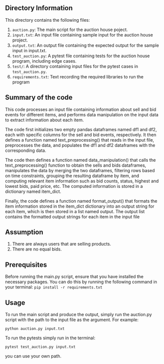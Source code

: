 
## Directory Information

This directory contains the following files:

1. `auction.py`: The main script for the auction house poject.
2. `input.txt`: An input file containing sample input for the auction house project.
3. `output.txt`: An output file containing the expected output for the sample input in input.txt.
4. `test_auction.py`: A pytest file containing tests for the auction house program, including edge cases.
5. `test/`: A directory containing input files for the pytest cases in `test_auction.py`.
6. `requirements.txt`: Text recording the required libraries to run the program

## Summary of the code

This code processes an input file containing information about sell and bid events for different items, and performs data manipulation on the input data to extract information about each item.

The code first initializes two empty pandas dataframes named df1 and df2, each with specific columns for the sell and bid events, respectively. It then defines a function named text_preprocessing() that reads in the input file, preprocesses the data, and populates the df1 and df2 dataframes with the corresponding data.

The code then defines a function named data_manipulation() that calls the text_preprocessing() function to obtain the sells and bids dataframes, manipulates the data by merging the two dataframes, filtering rows based on time constraints, grouping the resulting dataframe by item, and computing relevant item information such as bid counts, status, highest and lowest bids, paid price, etc. The computed information is stored in a dictionary named item_dict.

Finally, the code defines a function named format_output() that formats the item information stored in the item_dict dictionary into an output string for each item, which is then stored in a list named output. The output list contains the formatted output strings for each item in the input file

## Assumption

1. There are always users that are selling products.
2. There are no equal bids.

## Prerequisites
Before running the main.py script, ensure that you have installed the necessary packages. 
You can do this by running the following command in your terminal:
``
pip install -r requirements.txt
``

## Usage

To run the main script and produce the output, simply run the auction.py script with the path to the input file as the argument. For example:

`python auction.py input.txt`

To run the pytests simply run in the terminal:

`pytest test_auction.py input.txt` 

you can use your own path.
